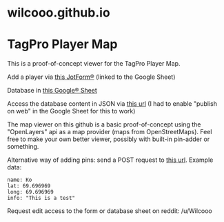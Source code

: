 # wilcooo.github.io
# TagPro Player Map

This is a proof-of-concept viewer for the TagPro Player Map.


Add a player via [this JotForm®](https://form.jotformeu.com/81933086201351) (linked to the Google Sheet)  

Database in [this Google® Sheet](https://docs.google.com/spreadsheets/d/1A0XlRE212GZ1holxOmjR5LBlQR7WBiovUBubFrKaEuk/edit?usp=sharing)

Access the database content in JSON via [this url](https://spreadsheets.google.com/feeds/list/1A0XlRE212GZ1holxOmjR5LBlQR7WBiovUBubFrKaEuk/1/public/values?alt=json) (I had to enable "publish on web" in the Google Sheet for this to work)

The map viewer on this github is a basic proof-of-concept using the "OpenLayers" api as a map provider (maps from OpenStreetMaps). Feel free to make your own better viewer, possibly with built-in pin-adder or something.

Alternative way of adding pins: send a POST request to [this url](https://script.google.com/macros/s/AKfycbwQgNJulIMS8j_qkfbwNxmqb-ALGI_3Q7zeCykbklwvBToZZbd-/exec). Example data:

    name: Ko
    lat: 69.696969
    long: 69.696969
    info: "This is a test"

Request edit access to the form or database sheet on reddit: /u/Wilcooo
